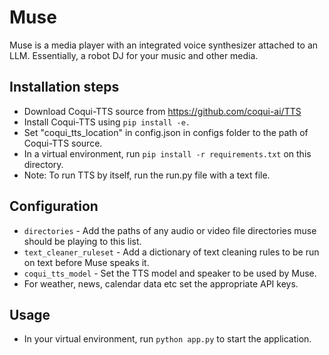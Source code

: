 
# Muse

Muse is a media player with an integrated voice synthesizer attached to an LLM. Essentially, a robot DJ for your music and other media.


## Installation steps

- Download Coqui-TTS source from https://github.com/coqui-ai/TTS
- Install Coqui-TTS using `pip install -e.`
- Set "coqui_tts_location" in config.json in configs folder to the path of Coqui-TTS source.
- In a virtual environment, run `pip install -r requirements.txt` on this directory.
- Note: To run TTS by itself, run the run.py file with a text file.


## Configuration

- `directories` - Add the paths of any audio or video file directories muse should be playing to this list.
- `text_cleaner_ruleset` - Add a dictionary of text cleaning rules to be run on text before Muse speaks it.
- `coqui_tts_model` - Set the TTS model and speaker to be used by Muse.
- For weather, news, calendar data etc set the appropriate API keys.


## Usage

- In your virtual environment, run `python app.py` to start the application.

